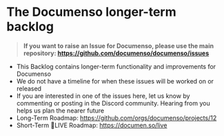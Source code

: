# The Documenso longer-term backlog
> **If you want to raise an Issue for Documenso, please use the main repository: https://github.com/documenso/documenso/issues**

- This Backlog contains longer-term functionality and improvements for Documenso
- We do not have a timeline for when these issues will be worked on or released
- If you are interested in one of the issues here, let us know by commenting or posting in the Discord community. Hearing from you helps us plan the nearer future
- Long-Term Roadmap: https://github.com/orgs/documenso/projects/12
- Short-Term 🔴LIVE Roadmap: https://documen.so/live